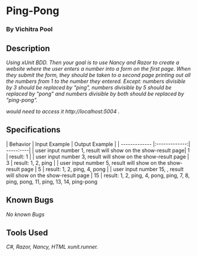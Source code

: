 # Ping-Pong

### By Vichitra Pool

## Description

_Using xUnit BDD. Then your goal is to use Nancy and Razor to create a website where the user enters a number into a form on the first page. When they submit the form, they should be taken to a second page printing out all the numbers from 1 to the number they entered. Except: numbers divisible by 3 should be replaced by "ping", numbers divisible by 5 should be replaced by "pong" and numbers divisible by both should be replaced by "ping-pong"._


_would need to access it http://localhost:5004 ._

## Specifications
| Behavior | Input Example | Output Example |
| ------------- |:-------------:| -----:----|
| user input number 1, result will show on the show-result page| 1 | result: 1 |
| user input number 3, result will show on the show-result page | 3 | result: 1, 2, ping |
| user input number 5, result will show on the show-result page | 5 | result: 1, 2, ping, 4, pong |
| user input number 15, , result will show on the show-result page | 15 | result: 1, 2, ping, 4, pong, ping, 7, 8, ping, pong, 11, ping, 13, 14, ping-pong



## Known Bugs

_No known Bugs_

## Tools Used

_C#, Razor, Nancy, HTML xunit.runner._
